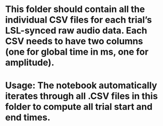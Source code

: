 # This folder should contain all the individual CSV files for each trial’s LSL-synced raw audio data. Each CSV needs to have two columns (one for global time in ms, one for amplitude).

# Usage: The notebook automatically iterates through all .CSV files in this folder to compute all trial start and end times.

